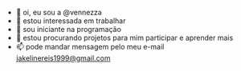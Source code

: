 - 👋 oi, eu sou a @vennezza
- 👀 estou interessada em trabalhar 
- 🌱 sou iniciante na programação 
- 💞️ estou procurando projetos para mim participar e aprender mais
- 📫 pode mandar mensagem pelo meu e-mail jakelinereis1999@gmail.com

<!---
Vennezza/Vennezza is a ✨ special ✨ repository because its `README.md` (this file) appears on your GitHub profile.
You can click the Preview link to take a look at your changes.
--->
